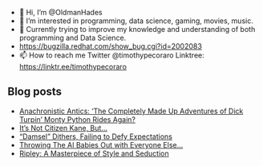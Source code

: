 - 👋 Hi, I’m @OldmanHades
- 👀 I’m interested in programming, data science, gaming, movies, music.
- 🌱 Currently trying to improve my knowledge and understanding of both programming and Data Science.
- https://bugzilla.redhat.com/show_bug.cgi?id=2002083
- 📫 How to reach me Twitter @timothypecoraro
Linktree: https://linktr.ee/timothypecoraro

## Blog posts
<!-- BLOG-POST-LIST:START -->
- [Anachronistic Antics: ‘The Completely Made Up Adventures of Dick Turpin’ Monty Python Rides Again?](https://medium.com/@timothypecoraro/anachronistic-antics-the-completely-made-up-adventures-of-dick-turpin-monty-python-rides-again-5a8688cfea3e?source=rss-5097f5c9b801------2)
- [It’s Not Citizen Kane, But…](https://medium.com/@timothypecoraro/its-not-citizen-kane-but-acdf86a89b66?source=rss-5097f5c9b801------2)
- [“Damsel” Dithers, Failing to Defy Expectations](https://medium.com/@timothypecoraro/damsel-dithers-failing-to-defy-expectations-2e76f849f8ab?source=rss-5097f5c9b801------2)
- [Throwing The AI Babies Out with Everyone Else…](https://medium.com/@timothypecoraro/throwing-the-ai-babies-out-with-everyone-else-374ad81ae7a9?source=rss-5097f5c9b801------2)
- [Ripley: A Masterpiece of Style and Seduction](https://medium.com/@timothypecoraro/ripley-a-masterpiece-of-style-and-seduction-5903bca56f3d?source=rss-5097f5c9b801------2)
<!-- BLOG-POST-LIST:END -->
